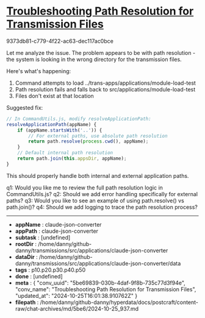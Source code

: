 # [Troubleshooting Path Resolution for Transmission Files](https://claude.ai/chat/5be69839-030b-4daf-9f8b-735c77d3f94e)

9373db81-c779-4f22-ac63-dec117ac0bce

 Let me analyze the issue. The problem appears to be with path resolution - the system is looking in the wrong directory for the transmission files.

Here's what's happening:
1. Command attempts to load ../trans-apps/applications/module-load-test
2. Path resolution fails and falls back to src/applications/module-load-test
3. Files don't exist at that location

Suggested fix:

```javascript
// In CommandUtils.js, modify resolveApplicationPath:
resolveApplicationPath(appName) {
    if (appName.startsWith('..')) {
        // For external paths, use absolute path resolution
        return path.resolve(process.cwd(), appName);
    }
    // Default internal path resolution
    return path.join(this.appsDir, appName);
}
```

This should properly handle both internal and external application paths.

q1: Would you like me to review the full path resolution logic in CommandUtils.js?
q2: Should we add error handling specifically for external paths?
q3: Would you like to see an example of using path.resolve() vs path.join()?
q4: Should we add logging to trace the path resolution process?

---

* **appName** : claude-json-converter
* **appPath** : claude-json-converter
* **subtask** : [undefined]
* **rootDir** : /home/danny/github-danny/transmissions/src/applications/claude-json-converter
* **dataDir** : /home/danny/github-danny/transmissions/src/applications/claude-json-converter/data
* **tags** : p10.p20.p30.p40.p50
* **done** : [undefined]
* **meta** : {
  "conv_uuid": "5be69839-030b-4daf-9f8b-735c77d3f94e",
  "conv_name": "Troubleshooting Path Resolution for Transmission Files",
  "updated_at": "2024-10-25T16:01:38.910762Z"
}
* **filepath** : /home/danny/github-danny/hyperdata/docs/postcraft/content-raw/chat-archives/md/5be6/2024-10-25_937.md